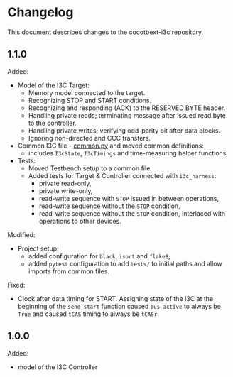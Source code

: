 # Changelog

This document describes changes to the cocotbext-i3c repository.

## 1.1.0

Added:
  * Model of the I3C Target:
    * Memory model connected to the target.
    * Recognizing STOP and START conditions.
    * Recognizing and responding (ACK) to the RESERVED BYTE header.
    * Handling private reads; terminating message after issued read byte to the controller.
    * Handling private writes; verifying odd-parity bit after data blocks.
    * Ignoring non-directed and CCC transfers.
  * Common I3C file - [common.py](src/cocotbext_i3c/common.py) and moved common definitions:
    * includes `I3cState`, `I3cTimings` and time-measuring helper functions
  * Tests:
    * Moved Testbench setup to a common file.
    * Added tests for Target & Controller connected with `i3c_harness`:
      * private read-only,
      * private write-only,
      * read-write sequence with `STOP` issued in between operations,
      * read-write sequence without the `STOP` condition,
      * read-write sequence without the `STOP` condition, interlaced with operations to other devices.

Modified:
  * Project setup:
    * added configuration for `black`, `isort` and `flake8`,
    * added `pytest` configuration to add `tests/` to initial paths and allow imports from common files.

Fixed:
  * Clock after data timing for START.
    Assigning state of the I3C at the beginning of the `send_start` function caused `bus_active` to always be `True` and caused `tCAS` timing to always be `tCASr`.

## 1.0.0

Added:
  * model of the I3C Controller
